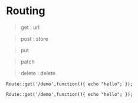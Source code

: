 # Routing

> get  : url

> post : store

> put

> patch

> delete : delete

`
Route::get('/demo',function(){
  echo "hello";
});
`

`
Route::get('/demo',function(){
  echo "hello";
});
`
